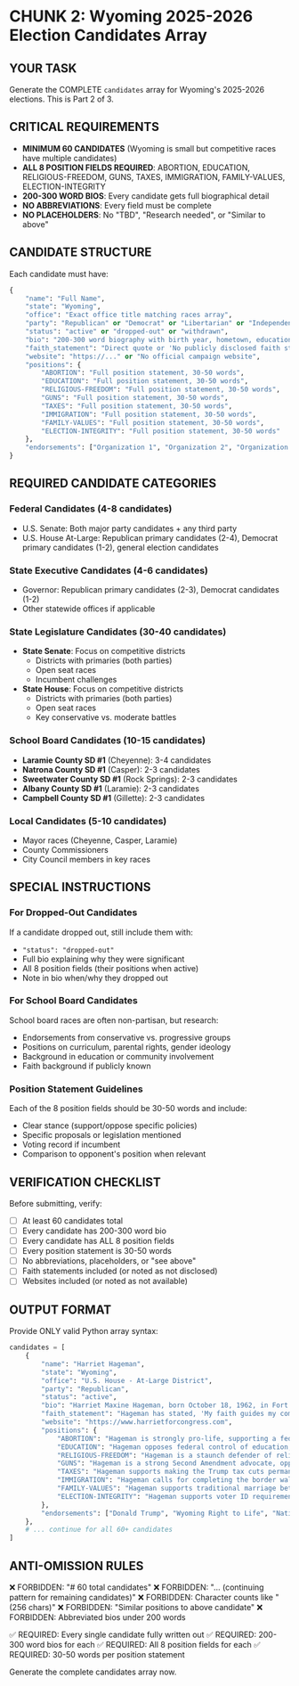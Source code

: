 # CHUNK 2: Wyoming 2025-2026 Election Candidates Array

## YOUR TASK
Generate the COMPLETE `candidates` array for Wyoming's 2025-2026 elections. This is Part 2 of 3.

## CRITICAL REQUIREMENTS
- **MINIMUM 60 CANDIDATES** (Wyoming is small but competitive races have multiple candidates)
- **ALL 8 POSITION FIELDS REQUIRED**: ABORTION, EDUCATION, RELIGIOUS-FREEDOM, GUNS, TAXES, IMMIGRATION, FAMILY-VALUES, ELECTION-INTEGRITY
- **200-300 WORD BIOS**: Every candidate gets full biographical detail
- **NO ABBREVIATIONS**: Every field must be complete
- **NO PLACEHOLDERS**: No "TBD", "Research needed", or "Similar to above"

## CANDIDATE STRUCTURE
Each candidate must have:
```python
{
    "name": "Full Name",
    "state": "Wyoming",
    "office": "Exact office title matching races array",
    "party": "Republican" or "Democrat" or "Libertarian" or "Independent",
    "status": "active" or "dropped-out" or "withdrawn",
    "bio": "200-300 word biography with birth year, hometown, education, career, political experience, family, faith background",
    "faith_statement": "Direct quote or 'No publicly disclosed faith statement'",
    "website": "https://..." or "No official campaign website",
    "positions": {
        "ABORTION": "Full position statement, 30-50 words",
        "EDUCATION": "Full position statement, 30-50 words",
        "RELIGIOUS-FREEDOM": "Full position statement, 30-50 words",
        "GUNS": "Full position statement, 30-50 words",
        "TAXES": "Full position statement, 30-50 words",
        "IMMIGRATION": "Full position statement, 30-50 words",
        "FAMILY-VALUES": "Full position statement, 30-50 words",
        "ELECTION-INTEGRITY": "Full position statement, 30-50 words"
    },
    "endorsements": ["Organization 1", "Organization 2", "Organization 3"] or []
}
```

## REQUIRED CANDIDATE CATEGORIES

### Federal Candidates (4-8 candidates)
- U.S. Senate: Both major party candidates + any third party
- U.S. House At-Large: Republican primary candidates (2-4), Democrat primary candidates (1-2), general election candidates

### State Executive Candidates (4-6 candidates)
- Governor: Republican primary candidates (2-3), Democrat candidates (1-2)
- Other statewide offices if applicable

### State Legislature Candidates (30-40 candidates)
- **State Senate**: Focus on competitive districts
  - Districts with primaries (both parties)
  - Open seat races
  - Incumbent challenges
- **State House**: Focus on competitive districts
  - Districts with primaries (both parties)
  - Open seat races
  - Key conservative vs. moderate battles

### School Board Candidates (10-15 candidates)
- **Laramie County SD #1** (Cheyenne): 3-4 candidates
- **Natrona County SD #1** (Casper): 2-3 candidates
- **Sweetwater County SD #1** (Rock Springs): 2-3 candidates
- **Albany County SD #1** (Laramie): 2-3 candidates
- **Campbell County SD #1** (Gillette): 2-3 candidates

### Local Candidates (5-10 candidates)
- Mayor races (Cheyenne, Casper, Laramie)
- County Commissioners
- City Council members in key races

## SPECIAL INSTRUCTIONS

### For Dropped-Out Candidates
If a candidate dropped out, still include them with:
- `"status": "dropped-out"`
- Full bio explaining why they were significant
- All 8 position fields (their positions when active)
- Note in bio when/why they dropped out

### For School Board Candidates
School board races are often non-partisan, but research:
- Endorsements from conservative vs. progressive groups
- Positions on curriculum, parental rights, gender ideology
- Background in education or community involvement
- Faith background if publicly known

### Position Statement Guidelines
Each of the 8 position fields should be 30-50 words and include:
- Clear stance (support/oppose specific policies)
- Specific proposals or legislation mentioned
- Voting record if incumbent
- Comparison to opponent's position when relevant

## VERIFICATION CHECKLIST
Before submitting, verify:
- [ ] At least 60 candidates total
- [ ] Every candidate has 200-300 word bio
- [ ] Every candidate has ALL 8 position fields
- [ ] Every position statement is 30-50 words
- [ ] No abbreviations, placeholders, or "see above"
- [ ] Faith statements included (or noted as not disclosed)
- [ ] Websites included (or noted as not available)

## OUTPUT FORMAT
Provide ONLY valid Python array syntax:

```python
candidates = [
    {
        "name": "Harriet Hageman",
        "state": "Wyoming",
        "office": "U.S. House - At-Large District",
        "party": "Republican",
        "status": "active",
        "bio": "Harriet Maxine Hageman, born October 18, 1962, in Fort Laramie, Wyoming, is the U.S. Representative for Wyoming's at-large congressional district, serving since 2023. Raised on a ranch in Goshen County, she is the fourth of five children in a family with deep Wyoming roots dating to the 1870s. Hageman earned a B.S. in business administration from the University of Wyoming in 1986 and a J.D. from the University of Wyoming College of Law in 1989. She practiced natural resources and water law for over 30 years, representing ranchers, farmers, and irrigation districts in disputes with the federal government. Hageman served on the Republican National Committee from 2012-2016 and ran for governor in 2018, finishing third in the primary. In 2022, she challenged incumbent Liz Cheney for the U.S. House seat, winning the primary with 66.3% after receiving Donald Trump's endorsement. She won the general election with 68.6% of the vote. Hageman is unmarried and resides in Cheyenne. Her legislative focus includes energy independence, federal land management reform, and protecting Wyoming's agricultural economy. She serves on the House Judiciary Committee and Natural Resources Committee, advocating for state sovereignty and limited federal overreach.",
        "faith_statement": "Hageman has stated, 'My faith guides my commitment to protecting life, family, and the freedoms our founders enshrined in the Constitution.'",
        "website": "https://www.harrietforcongress.com",
        "positions": {
            "ABORTION": "Hageman is strongly pro-life, supporting a federal ban on abortion after 15 weeks with exceptions for rape, incest, and the mother's life. She opposes federal funding for Planned Parenthood and supports overturning Roe v. Wade, which she celebrated as a victory for states' rights.",
            "EDUCATION": "Hageman opposes federal control of education, supporting the elimination of the Department of Education and returning authority to states and parents. She advocates for school choice, including vouchers for private and religious schools, and opposes critical race theory and gender ideology in curricula.",
            "RELIGIOUS-FREEDOM": "Hageman is a staunch defender of religious liberty, supporting the First Amendment Defense Act to protect faith-based organizations from government discrimination. She opposes mandates that force religious employers to provide contraception or participate in same-sex marriage ceremonies.",
            "GUNS": "Hageman is a strong Second Amendment advocate, opposing all gun control measures including universal background checks and red flag laws. She supports constitutional carry and has received an A+ rating from the NRA, emphasizing that gun rights are essential to Wyoming's culture and security.",
            "TAXES": "Hageman supports making the Trump tax cuts permanent, eliminating the estate tax, and reducing corporate tax rates to stimulate economic growth. She opposes any tax increases and advocates for a balanced budget amendment to control federal spending and reduce the national debt.",
            "IMMIGRATION": "Hageman calls for completing the border wall, ending catch-and-release policies, and deporting criminal illegal immigrants immediately. She opposes amnesty and sanctuary cities, supporting mandatory E-Verify for all employers and increased funding for ICE and Border Patrol to secure the southern border.",
            "FAMILY-VALUES": "Hageman supports traditional marriage between one man and one woman, opposes transgender athletes in women's sports, and advocates for parental rights in education. She opposes gender-affirming care for minors and supports policies that strengthen the nuclear family as the foundation of society.",
            "ELECTION-INTEGRITY": "Hageman supports voter ID requirements, paper ballots, and audits of election machines to ensure transparency. She opposes mail-in voting without strict verification and supports purging inactive voters from rolls to prevent fraud, emphasizing that only legal citizens should vote."
        },
        "endorsements": ["Donald Trump", "Wyoming Right to Life", "National Rifle Association", "Club for Growth"]
    },
    # ... continue for all 60+ candidates
]
```

## ANTI-OMISSION RULES
❌ FORBIDDEN: "# 60 total candidates"
❌ FORBIDDEN: "... (continuing pattern for remaining candidates)"
❌ FORBIDDEN: Character counts like "(256 chars)"
❌ FORBIDDEN: "Similar positions to above candidate"
❌ FORBIDDEN: Abbreviated bios under 200 words

✅ REQUIRED: Every single candidate fully written out
✅ REQUIRED: 200-300 word bios for each
✅ REQUIRED: All 8 position fields for each
✅ REQUIRED: 30-50 words per position statement

Generate the complete candidates array now.
